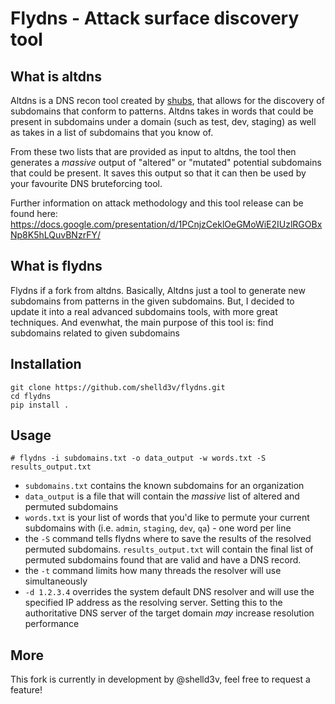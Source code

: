 # Flydns - Attack surface discovery tool

## What is altdns

Altdns is a DNS recon tool created by [shubs](https://twitter.com/infosec_au), that allows for the discovery of subdomains that conform to patterns. Altdns takes in words that could be present in subdomains under a domain (such as test, dev, staging) as well as takes in a list of subdomains that you know of.

From these two lists that are provided as input to altdns, the tool then generates a _massive_ output of "altered" or "mutated" potential subdomains that could be present. It saves this output so that it can then be used by your favourite DNS bruteforcing tool.

Further information on attack methodology and this tool release can be found here: https://docs.google.com/presentation/d/1PCnjzCeklOeGMoWiE2IUzlRGOBxNp8K5hLQuvBNzrFY/

## What is flydns

Flydns if a fork from altdns. Basically, Altdns just a tool to generate new subdomains from patterns in the given subdomains. But, I decided to update it into a real advanced subdomains tools, with more great techniques. And evenwhat, the main purpose of this tool is: find subdomains related to given subdomains

## Installation

```
git clone https://github.com/shelld3v/flydns.git
cd flydns
pip install .
```

## Usage

`# flydns -i subdomains.txt -o data_output -w words.txt -S results_output.txt`

- `subdomains.txt` contains the known subdomains for an organization
- `data_output` is a file that will contain the _massive_ list of altered and permuted subdomains
- `words.txt` is your list of words that you'd like to permute your current subdomains with (i.e. `admin`, `staging`, `dev`, `qa`) - one word per line
- the `-S` command tells flydns where to save the results of the resolved permuted subdomains. `results_output.txt` will contain the final list of permuted subdomains found that are valid and have a DNS record.
- the `-t` command limits how many threads the resolver will use simultaneously
- `-d 1.2.3.4` overrides the system default DNS resolver and will use the specified IP address as the resolving server. Setting this to the authoritative DNS server of the target domain *may* increase resolution performance 

## More

This fork is currently in development by @shelld3v, feel free to request a feature!
